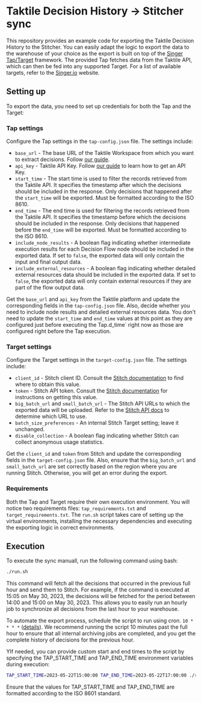 # Taktile Decision History -> Stitcher sync

This repository provides an example code for exporting the Taktile Decision History to the Stitcher. You can easily adapt the logic to export the data to the warehouse of your choice as the export is built on top of the [Singer Tap/Target]((https://github.com/singer-io/getting-started/tree/master)) framework. The provided Tap fetches data from the Taktile API, which can then be fed into any supported Target. For a list of available targets, refer to the [Singer.io](https://www.singer.io/) website.

## Setting up
To export the data, you need to set up credentials for both the Tap and the Target:

### Tap settings
Configure the Tap settings in the `tap-config.json` file. The settings include:

- `base_url` - The base URL of the Taktile Workspace from which you want to extract decisions. Follow [our guide](https://help.taktile.com/en/articles/40930-integrate-a-taktile-decision-flow-into-your-backend).
- `api_key` - Taktile API Key. Follow [our guide](https://help.taktile.com/en/articles/28423-api-keys) to learn how to get an API Key.
- `start_time` - The start time is used to filter the records retrieved from the Taktile API. It specifies the timestamp after which the decisions should be included in the response. Only decisions that happened after the `start_time` will be exported. Must be formatted according to the ISO 8610.
- `end_time` - The end time is used for filtering the records retrieved from the Taktile API. It specifies the timestamp before which the decisions should be included in the response. Only decisions that happened before the `end_time` will be exported. Must be formatted according to the ISO 8610.
- `include_node_results` - A boolean flag indicating whether intermediate execution results for each Decision Flow node should be included in the exported data. If set to `false`, the exported data will only contain the input and final output data.
- `include_external_resources` - A boolean flag indicating whether detailed external resources data should be included in the exported data. If set to `false`, the exported data will only contain external resources if they are part of the flow output data.

Get the `base_url` and `api_key` from the Taktile platform and update the corresponding fields in the `tap-config.json` file. Also, decide whether you need to include node results and detailed external resources data. You don't need to update the `start_time` and `end_time` values at this point as they are configured just before executing the Tap.d_time` right now as those are configured right before the Tap execution.

### Target settings
Configure the Target settings in the `target-config.json` file. The settings include:

- `client_id` - Stitch client ID. Consult the [Stitch documentation](https://www.stitchdata.com/docs/developers/import-api/api) to find where to obtain this value.
- `token` - Stitch API token. Consult the [Stitch documentation](https://www.stitchdata.com/docs/developers/import-api/api) for instructions on getting this value.
- `big_batch_url` and `small_batch_url` - The Stitch API URLs to which the exported data will be uploaded. Refer to the [Stitch API docs]((https://www.stitchdata.com/docs/developers/import-api/api#base-urls)) to determine which URL to use.
- `batch_size_preferences` - An internal Stitch Target setting; leave it unchanged.
- `disable_collection` - A boolean flag indicating whether Stitch can collect anonymous usage statistics.

Get the `client_id` and `token` from Stitch and update the corresponding fields in the `target-config.json` file. Also, ensure that the `big_batch_url` and `small_batch_url` are set correctly based on the region where you are running Stitch. Otherwise, you will get an error during the export.

### Requirements
Both the Tap and Target require their own execution environment. You will notice two requirements files: `tap_requirements.txt` and `target_requirements.txt`. The `run.sh` script takes care of setting up the virtual environments, installing the necessary dependencies and executing the exporting logic in correct environments.

## Execution

To execute the sync manuall, run the following command using bash:
```bash
./run.sh
```

This command will fetch all the decisions that occurred in the previous full hour and send them to Stitch. For example, if the command is executed at 15:05 on May 30, 2023, the decisions will be fetched for the period between 14:00 and 15:00 on May 30, 2023. This allows you to easily run an hourly job to synchronize all decisions from the last hour to your warehouse.

To automate the export process, schedule the script to run using cron. `10 * * * *` ([details](https://crontab.guru/#10_*_*_*_*)). We recommend running the script 10 minutes past the full hour to ensure that all internal archiving jobs are completed, and you get the complete history of decisions for the previous hour.

YIf needed, you can provide custom start and end times to the script by specifying the TAP_START_TIME and TAP_END_TIME environment variables during execution:
```bash
TAP_START_TIME=2023-05-22T15:00:00 TAP_END_TIME=2023-05-22T17:00:00 ./run.sh
```

Ensure that the values for TAP_START_TIME and TAP_END_TIME are formatted according to the ISO 8601 standard.
